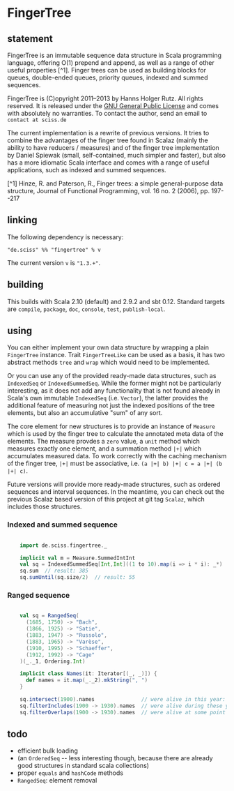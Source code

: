 # FingerTree

## statement

FingerTree is an immutable sequence data structure in Scala programming language, offering O(1) prepend and append, as well as a range of other useful properties [^1]. Finger trees can be used as building blocks for queues, double-ended queues, priority queues, indexed and summed sequences.

FingerTree is (C)opyright 2011&ndash;2013 by Hanns Holger Rutz. All rights reserved. It is released under the [GNU General Public License](https://raw.github.com/Sciss/FingerTree/master/LICENSE) and comes with absolutely no warranties. To contact the author, send an email to `contact at sciss.de`

The current implementation is a rewrite of previous versions. It tries to combine the advantages of the finger tree found in Scalaz (mainly the ability to have reducers / measures) and of the finger tree implementation by Daniel Spiewak (small, self-contained, much simpler and faster), but also has a more idiomatic Scala interface and comes with a range of useful applications, such as indexed and summed sequences.

[^1] Hinze, R. and Paterson, R., Finger trees: a simple general-purpose data structure, Journal of Functional Programming, vol. 16 no. 2 (2006), pp. 197--217

## linking

The following dependency is necessary:

    "de.sciss" %% "fingertree" % v

The current version `v` is `"1.3.+"`.

## building

This builds with Scala 2.10 (default) and 2.9.2 and sbt 0.12. Standard targets are `compile`, `package`, `doc`, `console`, `test`, `publish-local`.

## using

You can either implement your own data structure by wrapping a plain `FingerTree` instance. Trait `FingerTreeLike` can be used as a basis, it has two abstract methods `tree` and `wrap` which would need to be implemented.

Or you can use any of the provided ready-made data structures, such as `IndexedSeq` or `IndexedSummedSeq`. While the former might not be particularly interesting, as it does not add any functionality that is not found already in Scala's own immutable `IndexedSeq` (i.e. `Vector`), the latter provides the additional feature of measuring not just the indexed positions of the tree elements, but also an accumulative "sum" of any sort.

The core element for new structures is to provide an instance of `Measure` which is used by the finger tree to calculate the annotated meta data of the elements. The measure provdes a `zero` value, a `unit` method which measures exactly one element, and a summation method `|+|` which accumulates measured data. To work correctly with the caching mechanism of the finger tree, `|+|` must be associative, i.e. `(a |+| b) |+| c = a |+| (b |+| c)`.

Future versions will provide more ready-made structures, such as ordered sequences and interval sequences. In the meantime, you can check out the previous Scalaz based version of this project at git tag `Scalaz`, which includes those structures.

### Indexed and summed sequence

```scala

    import de.sciss.fingertree._

    implicit val m = Measure.SummedIntInt
    val sq = IndexedSummedSeq[Int,Int]((1 to 10).map(i => i * i): _*)
    sq.sum  // result: 385
    sq.sumUntil(sq.size/2)  // result: 55
```

### Ranged sequence

```scala

    val sq = RangedSeq(
      (1685, 1750) -> "Bach",
      (1866, 1925) -> "Satie",
      (1883, 1947) -> "Russolo",
      (1883, 1965) -> "Varèse",
      (1910, 1995) -> "Schaeffer",
      (1912, 1992) -> "Cage"
    )(_._1, Ordering.Int)

    implicit class Names(it: Iterator[(_, _)]) {
      def names = it.map(_._2).mkString(", ")
    }

    sq.intersect(1900).names               // were alive in this year: Satie, Varèse, Russolo
    sq.filterIncludes(1900 -> 1930).names  // were alive during these years: Varèse, Russolo
    sq.filterOverlaps(1900 -> 1930).names  // were alive at some point of this period: all but Bach
```

## todo

 - efficient bulk loading
 - (an `OrderedSeq` -- less interesting though, because there are already good structures in standard scala collections)
 - proper `equals` and `hashCode` methods
 - `RangedSeq`: element removal
